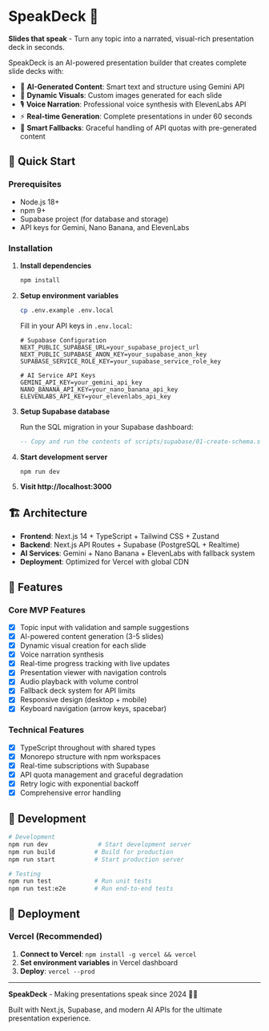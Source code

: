 # SpeakDeck 🎤

**Slides that speak** - Turn any topic into a narrated, visual-rich presentation deck in seconds.

SpeakDeck is an AI-powered presentation builder that creates complete slide decks with:
- 🤖 **AI-Generated Content**: Smart text and structure using Gemini API
- 🎨 **Dynamic Visuals**: Custom images generated for each slide
- 🎙️ **Voice Narration**: Professional voice synthesis with ElevenLabs API
- ⚡ **Real-time Generation**: Complete presentations in under 60 seconds
- 🔄 **Smart Fallbacks**: Graceful handling of API quotas with pre-generated content

## 🚀 Quick Start

### Prerequisites
- Node.js 18+ 
- npm 9+
- Supabase project (for database and storage)
- API keys for Gemini, Nano Banana, and ElevenLabs

### Installation

1. **Install dependencies**
   ```bash
   npm install
   ```

2. **Setup environment variables**
   ```bash
   cp .env.example .env.local
   ```
   
   Fill in your API keys in `.env.local`:
   ```env
   # Supabase Configuration
   NEXT_PUBLIC_SUPABASE_URL=your_supabase_project_url
   NEXT_PUBLIC_SUPABASE_ANON_KEY=your_supabase_anon_key
   SUPABASE_SERVICE_ROLE_KEY=your_supabase_service_role_key

   # AI Service API Keys
   GEMINI_API_KEY=your_gemini_api_key
   NANO_BANANA_API_KEY=your_nano_banana_api_key
   ELEVENLABS_API_KEY=your_elevenlabs_api_key
   ```

3. **Setup Supabase database**
   
   Run the SQL migration in your Supabase dashboard:
   ```sql
   -- Copy and run the contents of scripts/supabase/01-create-schema.sql
   ```

4. **Start development server**
   ```bash
   npm run dev
   ```

5. **Visit http://localhost:3000**

## 🏗️ Architecture

- **Frontend**: Next.js 14 + TypeScript + Tailwind CSS + Zustand
- **Backend**: Next.js API Routes + Supabase (PostgreSQL + Realtime)
- **AI Services**: Gemini + Nano Banana + ElevenLabs with fallback system
- **Deployment**: Optimized for Vercel with global CDN

## 🎯 Features

### Core MVP Features
- [x] Topic input with validation and sample suggestions
- [x] AI-powered content generation (3-5 slides)
- [x] Dynamic visual creation for each slide
- [x] Voice narration synthesis
- [x] Real-time progress tracking with live updates
- [x] Presentation viewer with navigation controls
- [x] Audio playback with volume control
- [x] Fallback deck system for API limits
- [x] Responsive design (desktop + mobile)
- [x] Keyboard navigation (arrow keys, spacebar)

### Technical Features
- [x] TypeScript throughout with shared types
- [x] Monorepo structure with npm workspaces
- [x] Real-time subscriptions with Supabase
- [x] API quota management and graceful degradation
- [x] Retry logic with exponential backoff
- [x] Comprehensive error handling

## 🔧 Development

```bash
# Development
npm run dev              # Start development server
npm run build           # Build for production
npm run start           # Start production server

# Testing
npm run test            # Run unit tests
npm run test:e2e        # Run end-to-end tests
```

## 🚀 Deployment

### Vercel (Recommended)

1. **Connect to Vercel**: `npm install -g vercel && vercel`
2. **Set environment variables** in Vercel dashboard
3. **Deploy**: `vercel --prod`

---

**SpeakDeck** - Making presentations speak since 2024 🎤✨

Built with Next.js, Supabase, and modern AI APIs for the ultimate presentation experience.
